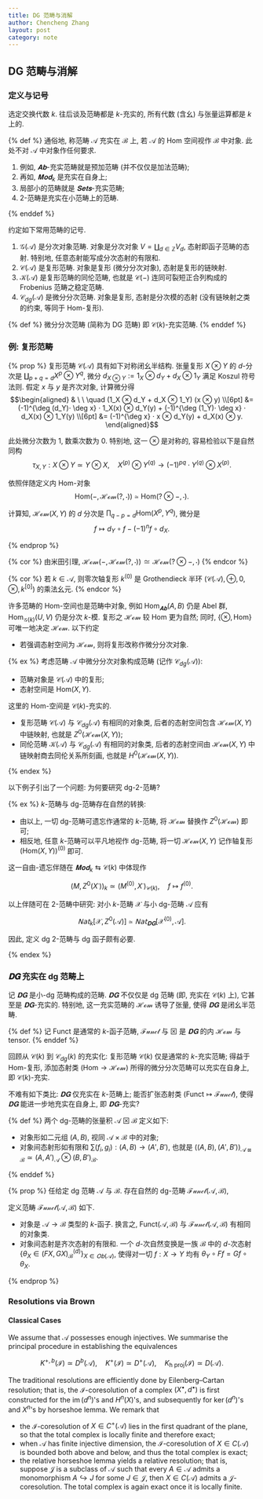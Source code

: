 ```yaml
---
title: DG 范畴与消解
author: Chencheng Zhang
layout: post
category: note
---
```


## DG 范畴与消解

### 定义与记号

选定交换代数 $k$. 往后谈及范畴都是 $k$-充实的, 所有代数 (含幺) 与张量运算都是 $k$ 上的.

{% def %}
通俗地, 称范畴 $\mathcal{A}$ 充实在 $\mathcal{B}$ 上, 若 $\mathcal{A}$ 的 $\mathrm{Hom}$ 空间视作 $\mathcal{B}$ 中对象. 此处不对 $\mathcal{A}$ 中对象作任何要求.

1. 例如, $𝐀𝐛$-充实范畴就是预加范畴 (并不仅仅是加法范畴);
2. 再如, $𝐌𝐨𝐝 _k$ 是充实在自身上;
3. 局部小的范畴就是 $𝐒𝐞𝐭𝐬$-充实范畴;
4. $2$-范畴是充实在小范畴上的范畴.

{% enddef %}

约定如下常用范畴的记号.

1. $\mathcal{G}(\mathcal{A})$ 是分次对象范畴. 对象是分次对象 $V = ∐ _{d ∈ ℤ}V_d$, 态射即函子范畴的态射. 特别地, 任意态射能写成分次态射的有限和.
2. $\mathcal{C}(\mathcal{A})$ 是复形范畴. 对象是复形 (微分分次对象), 态射是复形的链映射.
3. $\mathcal{K}(\mathcal{A})$ 是复形范畴的同伦范畴, 也就是 $\mathcal{C}(-)$ 连同可裂短正合列构成的 Frobenius 范畴之稳定范畴.
4. $\mathcal{C}_{dg}(\mathcal{A})$ 是微分分次范畴. 对象是复形, 态射是分次模的态射 (没有链映射之类的约束, 等同于 $\mathrm{Hom}$-复形).

{% def %}
微分分次范畴 (简称为 DG 范畴) 即 $\mathcal{C}(k)$-充实范畴.
{% enddef %}

### 例: 复形范畴

{% prop %}
复形范畴 $\mathcal{C}(\mathcal{A})$ 具有如下对称闭幺半结构. 张量复形 $X ⊗ Y$ 的 $d$-分次是 $∐_{p+q = d} X^p ⊗ Y^q$, 微分 $d_{X ⊗ Y} := 1_X ⊗ d_Y + d_X ⊗ 1_Y$ 满足 Koszul 符号法则. 假定 $x$ 与 $y$ 是齐次对象, 计算微分得
$$\begin{aligned}
& \ \ \quad (1_X ⊗ d_Y + d_X ⊗ 1_Y) (x ⊗ y) \\[6pt]
&= (-1)^{\deg (d_Y)⋅ \deg x} ⋅ 1_X(x) ⊗ d_Y(y) + (-1)^{\deg (1_Y)⋅ \deg x} ⋅ d_X(x) ⊗ 1_Y(y) \\[6pt]
&= (-1)^{\deg x} ⋅ x ⊗ d_Y(y) + d_X(x) ⊗ y.
\end{aligned}$$

此处微分次数为 $1$, 数乘次数为 $0$. 特别地, 这一 $⊗$ 是对称的, 容易检验以下是自然同构
$$\begin{equation}
τ _{X,Y} : X ⊗ Y ≃ Y ⊗ X,\quad X^{(p)} ⊗ Y^{(q)} → (-1)^{pq}⋅ Y ^{(q)} ⊗ X^{(p)}.
\end{equation}$$

依照伴随定义内 $\mathrm{Hom}$-对象
$$\begin{equation}
\mathrm{Hom}(-, \mathcal{Hom}(?, ⋅ )) ≃ \mathrm{Hom}(? ⊗ -, ⋅ ).
\end{equation}$$

计算知, $\mathcal{Hom}(X , Y)$ 的 $d$ 分次是 $∏_{q-p = d}\mathrm{Hom}(X^p, Y^q)$, 微分是
$$\begin{equation}
f ↦ d_Y ∘ f - (-1)^n f ∘ d_X.
\end{equation}$$

{% endprop %}

{% cor %}
由米田引理, $\mathcal{Hom}(-, \mathcal{Hom}(?, ⋅ )) ≃ \mathcal{Hom}(? ⊗ -, ⋅ )$
{% endcor %}

{% cor %}
若 $k ∈ \mathcal{A}$, 则零次轴复形 $k^{(0)}$ 是 Grothendieck 半环 $(\mathcal{C}(\mathcal{A}), ⊕, 0, ⊗ , k^{[0]})$ 的乘法幺元.
{% endcor %}

许多范畴的 $\mathrm{Hom}$-空间也是范畴中对象, 例如 $\mathrm{Hom}_{𝐀𝐛 }(A,B)$ 仍是 Abel 群, $\mathrm{Hom}_{\mathcal{G}(k)}(U,V)$ 仍是分次 $k$-模. 复形之 $\mathcal{Hom}$ 较 $\mathrm{Hom}$ 更为自然; 同时, $\{⊗, \mathrm{Hom}\}$ 可唯一地决定 $\mathcal{Hom}$. 以下约定

- 若强调态射空间为 $\mathcal{Hom}$, 则将复形改称作微分分次对象.

{% ex %}
考虑范畴 $\mathcal{A}$ 中微分分次对象构成范畴 (记作 $\mathcal{C}_{dg}(\mathcal{A})$):

- 范畴对象是 $\mathcal{C}(\mathcal{A})$ 中的复形;
- 态射空间是 $\mathrm{Hom}(X, Y)$.

这里的 $\mathrm{Hom}$-空间是 $\mathcal{C}(k)$-充实的.

- 复形范畴 $\mathcal{C}(\mathcal{A})$ 与 $\mathcal{C}_{dg}(\mathcal{A})$ 有相同的对象类, 后者的态射空间包含 $\mathcal{Hom}(X,Y)$ 中链映射, 也就是 $Z^0(\mathcal{Hom}(X,Y))$;
- 同伦范畴 $\mathcal{K}(\mathcal{A})$ 与 $\mathcal{C}_{dg}(\mathcal{A})$ 有相同的对象类, 后者的态射空间由 $\mathcal{Hom}(X,Y)$ 中链映射商去同伦关系所刻画, 也就是 $H^0(\mathcal{Hom}(X,Y))$.

{% endex %}

以下例子引出了一个问题: 为何要研究 dg-2-范畴?

{% ex %}
$k$-范畴与 dg-范畴存在自然的转换:

- 由以上, 一切 dg-范畴可遗忘作通常的 $k$-范畴, 将 $\mathcal{Hom}$ 替换作 $Z^0(\mathcal{Hom})$ 即可;
- 相反地, 任意 $k$-范畴可以平凡地视作 dg-范畴, 将一切 $\mathcal{Hom}(X,Y)$ 记作轴复形 $(\mathrm{Hom}(X,Y))^{(0)}$ 即可.

这一自由-遗忘伴随在 $𝐌𝐨𝐝 _k ⇆ \mathcal{C}(k)$ 中体现作

$$\begin{equation}
(M , Z^0(X^∙ ))_k ≃ (M^{(0)}, X^∙)_{\mathcal{C}(k)},\quad f ↦ f^{(0)}.
\end{equation}$$

以上伴随可在 $2$-范畴中研究: 对小 $k$-范畴 $\mathcal{X}$ 与小 dg-范畴 $\mathcal{A}$ 应有

$$\begin{equation}
𝖭𝖺𝗍 _{k} [\mathcal{X}, Z^0(\mathcal{A})]≃ 𝖭𝖺𝗍_{𝐃𝐆} [\mathcal{X}^{(0)}, \mathcal{A}].
\end{equation}$$

因此, 定义 dg $2$-范畴与 dg 函子颇有必要.

{% endex %}

### $𝐃𝐆$ 充实在 dg 范畴上

记 $𝐃𝐆$ 是小-dg 范畴构成的范畴. $𝐃𝐆$ 不仅仅是 dg 范畴 (即, 充实在 $\mathcal{C}(k)$ 上), 它甚至是 $𝐃𝐆$-充实的. 特别地, 这一充实范畴的 $\mathcal{Hom}$ 诱导了张量, 使得 $𝐃𝐆$ 是闭幺半范畴.

{% def %}
记 $\mathrm{Funct}$ 是通常的 $k$-函子范畴, $\mathcal{Funct}$ 与 $⊠$ 是 $𝐃𝐆$ 的内 $\mathcal{Hom}$ 与 tensor.
{% enddef %}

回顾从 $\mathcal{C}(k)$ 到 $\mathcal{C}_{dg}(k)$ 的充实化: 复形范畴 $\mathcal{C}(k)$ 仅是通常的 $k$-充实范畴; 得益于 $\mathrm{Hom}$-复形, 添加态射类 ($\mathrm{Hom} → \mathcal{Hom}$) 所得的微分分次范畴可以充实在自身上, 即 $\mathcal{C}(k)$-充实.

不难有如下类比: $𝐃𝐆$ 仅充实在 $k$-范畴上; 能否扩张态射类 ($\mathrm{Funct} ↦ \mathcal{Funct}$), 使得 $𝐃𝐆$ 能进一步地充实在自身上, 即 $𝐃𝐆$-充实?

{% def %}
两个 dg-范畴的张量积 $\mathcal{A}⊠\mathcal{B}$ 定义如下:

- 对象形如二元组 $(A,B)$, 视同 $\mathcal{A} × \mathcal{B}$ 中的对象;
- 对象间态射形如有限和 $∑ (f_i, g_i) : (A,B) → (A',B')$, 也就是 $((A,B),(A',B'))_{\mathcal{A}⊠\mathcal{B}} ≃ (A,A')_{\mathcal{A}} ⊗ (B,B')_{\mathcal{B}}$.

{% enddef %}

{% prop %}
任给定 dg 范畴 $\mathcal{A}$ 与 $\mathcal{B}$. 存在自然的 dg-范畴 $\mathcal{Funct}(\mathcal{A}, \mathcal{B})$,



定义范畴 $\mathcal{Funct}(\mathcal{A},\mathcal{B})$ 如下.

- 对象是 $\mathcal{A} → \mathcal{B}$ 类型的 $k$-函子. 换言之, $\mathrm{Funct}(\mathcal{A}, \mathcal{B})$ 与 $\mathcal{Funct}(\mathcal{A}, \mathcal{B})$ 有相同的对象类.
- 对象间态射是齐次态射的有限和. 一个 $d$-次自然变换是一族 $\mathcal{B}$ 中的 $d$-次态射 $\{θ _X ∈ (FX, GX)_\mathcal{B}^{(d)}\}_{X ∈ 𝖮𝖻 (\mathcal{A})}$, 使得对一切 $f : X → Y$ 均有 $θ _Y ∘ Ff = Gf ∘ θ _X$.


{% endprop %}



### Resolutions via Brown

#### Classical Cases

We assume that $\mathcal{A}$ possesses enough injectives. We summarise the principal procedure in establishing the equivalences

$$\begin{equation}
K^{+, b}(\mathcal{I}) \simeq D^b(\mathcal{A}),\quad K^+(\mathcal{I}) \simeq D^+(\mathcal{A}),\quad K_{\mathrm{h \ proj}} (\mathcal{I}) \simeq D(\mathcal{A}).
\end{equation}$$

The traditional resolutions are efficiently done by Eilenberg–Cartan resolution; that is, the $\mathcal{I}$-coresolution of a complex $(X^\bullet,d^\bullet)$ is first constructed for the $\operatorname{im}(d^n)$'s and $H^n(X)$'s, and subsequently for $\ker (d^n)$'s and $X^n$'s by horseshoe lemma. We remark that

- the $\mathcal{I}$-coresolution of $X \in C^+(\mathcal{A})$ lies in the first quadrant of the plane, so that the total complex is locally finite and therefore exact;
- when $\mathcal{A}$ has finite injective dimension, the $\mathcal{I}$-coresolution of $X \in C(\mathcal{A})$ is bounded both above and below, and thus the total complex is exact;
- the relative horseshoe lemma yields a relative resolution; that is, suppose $\mathcal{J}$ is a subclass of $\mathcal{A}$ such that every $A \in \mathcal{A}$ admits a monomorphism $A \hookrightarrow J$ for some $J \in \mathcal{J}$, then $X \in C(\mathcal{A})$ admits a $\mathcal{J}$-coresolution. The total complex is again exact once it is locally finite.

